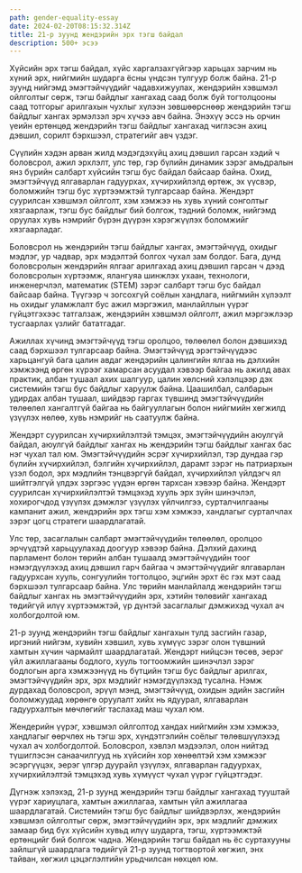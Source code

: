 ```yaml
---
path: gender-equality-essay
date: 2024-02-20T08:15:32.314Z
title: 21-р зуунд жендэрийн эрх тэгш байдал
description: 500+ эсээ
---
```

Хүйсийн эрх тэгш байдал, хүйс харгалзахгүйгээр харьцах зарчим нь хүний эрх, нийгмийн шударга ёсны үндсэн тулгуур болж байна. 21-р зуунд нийгэмд эмэгтэйчүүдийг чадавхижуулах, жендэрийн хэвшмэл ойлголтыг сөрж, тэгш байдлыг хангахад саад болж буй тогтолцооны саад тотгорыг арилгахын чухлыг хүлээн зөвшөөрснөөр жендэрийн тэгш байдлыг хангах эрмэлзэл эрч хүчээ авч байна. Энэхүү эссэ нь орчин үеийн ертөнцөд жендэрийн тэгш байдлыг хангахад чиглэсэн ахиц дэвшил, сорилт бэрхшээл, стратегийг авч үздэг.

Сүүлийн хэдэн арван жилд мэдэгдэхүйц ахиц дэвшил гарсан хэдий ч боловсрол, ажил эрхлэлт, улс төр, гэр бүлийн динамик зэрэг амьдралын янз бүрийн салбарт хүйсийн тэгш бус байдал байсаар байна. Охид, эмэгтэйчүүд ялгаварлан гадуурхах, хүчирхийлэлд өртөж, эх үүсвэр, боломжийн тэгш бус хүртээмжтэй тулгарсаар байна. Жендэрт суурилсан хэвшмэл ойлголт, хэм хэмжээ нь хувь хүний сонголтыг хязгаарлаж, тэгш бус байдлыг бий болгож, тэдний боломж, нийгэмд оруулах хувь нэмрийг бүрэн дүүрэн хэрэгжүүлэх боломжийг хязгаарладаг.

Боловсрол нь жендэрийн тэгш байдлыг хангах, эмэгтэйчүүд, охидыг мэдлэг, ур чадвар, эрх мэдэлтэй болгох чухал зам болдог. Бага, дунд боловсролын жендэрийн ялгааг арилгахад ахиц дэвшил гарсан ч дээд боловсролын хүртээмж, ялангуяа шинжлэх ухаан, технологи, инженерчлэл, математик (STEM) зэрэг салбарт тэгш бус байдал байсаар байна. Түүгээр ч зогсохгүй соёлын хандлага, нийгмийн хүлээлт нь охидыг уламжлалт бус ажил мэргэжил, манлайллын үүрэг гүйцэтгэхээс татгалзаж, жендэрийн хэвшмэл ойлголт, ажил мэргэжлээр тусгаарлах үзлийг бататгадаг.

Ажиллах хүчинд эмэгтэйчүүд тэгш оролцоо, төлөөлөл болон дэвшихэд саад бэрхшээл тулгарсаар байна. Эмэгтэйчүүд эрэгтэйчүүдээс харьцангуй бага цалин авдаг жендэрийн цалингийн ялгаа нь дэлхийн хэмжээнд өргөн хүрээг хамарсан асуудал хэвээр байгаа нь ажилд авах практик, албан тушаал ахих шалгуур, цалин хөлсний хэлэлцээр дэх системийн тэгш бус байдлыг харуулж байна. Цаашилбал, салбарын удирдах албан тушаал, шийдвэр гаргах түвшинд эмэгтэйчүүдийн төлөөлөл хангалтгүй байгаа нь байгууллагын болон нийгмийн хөгжилд үзүүлэх нөлөө, хувь нэмрийг нь саатуулж байна.

Жендэрт суурилсан хүчирхийлэлтэй тэмцэх, эмэгтэйчүүдийн аюулгүй байдал, аюулгүй байдлыг хангах нь жендэрийн тэгш байдлыг хангах бас нэг чухал тал юм. Эмэгтэйчүүдийн эсрэг хүчирхийлэл, тэр дундаа гэр бүлийн хүчирхийлэл, бэлгийн хүчирхийлэл, дарамт зэрэг нь патриархын үзэл бодол, эрх мэдлийн тэнцвэргүй байдал, хүчирхийлэл үйлдэгч ял шийтгэлгүй үлдэх зэргээс үүдэн өргөн тархсан хэвээр байна. Жендэрт суурилсан хүчирхийлэлтэй тэмцэхэд хууль эрх зүйн шинэчлэл, хохирогчдод үзүүлэх дэмжлэг үзүүлэх үйлчилгээ, сурталчилгааны кампанит ажил, жендэрийн эрх тэгш хэм хэмжээ, хандлагыг сурталчлах зэрэг цогц стратеги шаардлагатай.

Улс төр, засаглалын салбарт эмэгтэйчүүдийн төлөөлөл, оролцоо эрчүүдтэй харьцуулахад доогуур хэвээр байна. Дэлхий дахинд парламент болон төрийн албан тушаалд эмэгтэйчүүдийн тоог нэмэгдүүлэхэд ахиц дэвшил гарч байгаа ч эмэгтэйчүүдийг ялгаварлан гадуурхсан хууль, сонгуулийн тогтолцоо, эцгийн эрхт ёс гэх мэт саад бэрхшээл тулгарсаар байна. Улс төрийн манлайлалд жендэрийн тэгш байдлыг хангах нь эмэгтэйчүүдийн эрх, хэтийн төлөвийг хангахад төдийгүй илүү хүртээмжтэй, үр дүнтэй засаглалыг дэмжихэд чухал ач холбогдолтой юм.

21-р зуунд жендэрийн тэгш байдлыг хангахын тулд засгийн газар, иргэний нийгэм, хувийн хэвшил, хувь хүмүүс зэрэг олон түвшний хамтын хүчин чармайлт шаардлагатай. Жендэрт нийцсэн төсөв, эерэг үйл ажиллагааны бодлого, хууль тогтоомжийн шинэчлэл зэрэг бодлогын арга хэмжээнүүд нь бүтцийн тэгш бус байдлыг арилгах, эмэгтэйчүүдийн эрх, эрх мэдлийг нэмэгдүүлэхэд тусална. Нэмж дурдахад боловсрол, эрүүл мэнд, эмэгтэйчүүд, охидын эдийн засгийн боломжуудад хөрөнгө оруулалт хийх нь ядуурал, ялгаварлан гадуурхалтын мөчлөгийг таслахад маш чухал юм.

Жендерийн үүрэг, хэвшмэл ойлголтод хандах нийгмийн хэм хэмжээ, хандлагыг өөрчлөх нь тэгш эрх, хүндэтгэлийн соёлыг төлөвшүүлэхэд чухал ач холбогдолтой. Боловсрол, хэвлэл мэдээлэл, олон нийтэд түшиглэсэн санаачилгууд нь хүйсийн хор хөнөөлтэй хэм хэмжээг эсэргүүцэх, эерэг үлгэр дуурайл үзүүлэх, ялгаварлан гадуурхах, хүчирхийлэлтэй тэмцэхэд хувь хүмүүст чухал үүрэг гүйцэтгэдэг.

Дүгнэж хэлэхэд, 21-р зуунд жендэрийн тэгш байдлыг хангахад тууштай үүрэг хариуцлага, хамтын ажиллагаа, хамтын үйл ажиллагаа шаардлагатай. Системийн тэгш бус байдлыг шийдвэрлэх, жендэрийн хэвшмэл ойлголтыг сөрж, эмэгтэйчүүдийн эрх, эрх мэдлийг дэмжих замаар бид бүх хүйсийн хувьд илүү шударга, тэгш, хүртээмжтэй ертөнцийг бий болгож чадна. Жендэрийн тэгш байдал нь ёс суртахууны зайлшгүй шаардлага төдийгүй 21-р зуунд тогтвортой хөгжил, энх тайван, хөгжил цэцэглэлтийн урьдчилсан нөхцөл юм.